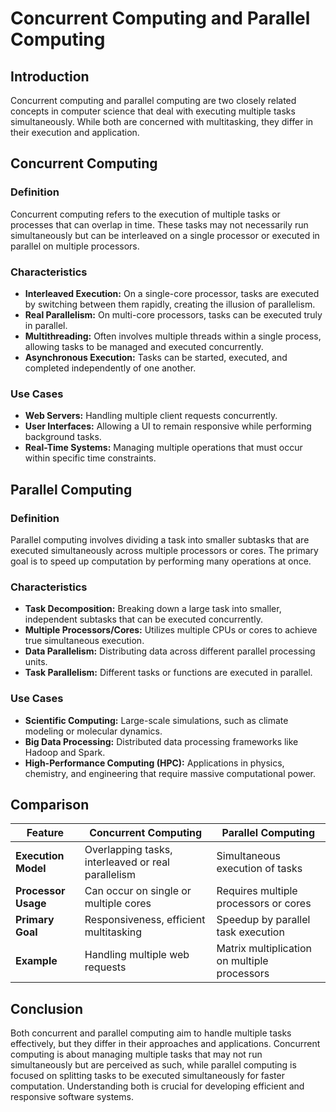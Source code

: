 # Concurrent Computing and Parallel Computing

## Introduction

Concurrent computing and parallel computing are two closely related concepts in computer science that deal with executing multiple tasks simultaneously. While both are concerned with multitasking, they differ in their execution and application.

## Concurrent Computing

### Definition

Concurrent computing refers to the execution of multiple tasks or processes that can overlap in time. These tasks may not necessarily run simultaneously but can be interleaved on a single processor or executed in parallel on multiple processors.

### Characteristics

- **Interleaved Execution:** On a single-core processor, tasks are executed by switching between them rapidly, creating the illusion of parallelism.
- **Real Parallelism:** On multi-core processors, tasks can be executed truly in parallel.
- **Multithreading:** Often involves multiple threads within a single process, allowing tasks to be managed and executed concurrently.
- **Asynchronous Execution:** Tasks can be started, executed, and completed independently of one another.

### Use Cases

- **Web Servers:** Handling multiple client requests concurrently.
- **User Interfaces:** Allowing a UI to remain responsive while performing background tasks.
- **Real-Time Systems:** Managing multiple operations that must occur within specific time constraints.

## Parallel Computing

### Definition

Parallel computing involves dividing a task into smaller subtasks that are executed simultaneously across multiple processors or cores. The primary goal is to speed up computation by performing many operations at once.

### Characteristics

- **Task Decomposition:** Breaking down a large task into smaller, independent subtasks that can be executed concurrently.
- **Multiple Processors/Cores:** Utilizes multiple CPUs or cores to achieve true simultaneous execution.
- **Data Parallelism:** Distributing data across different parallel processing units.
- **Task Parallelism:** Different tasks or functions are executed in parallel.

### Use Cases

- **Scientific Computing:** Large-scale simulations, such as climate modeling or molecular dynamics.
- **Big Data Processing:** Distributed data processing frameworks like Hadoop and Spark.
- **High-Performance Computing (HPC):** Applications in physics, chemistry, and engineering that require massive computational power.

## Comparison

| Feature             | Concurrent Computing                               | Parallel Computing                           |
| ------------------- | -------------------------------------------------- | -------------------------------------------- |
| **Execution Model** | Overlapping tasks, interleaved or real parallelism | Simultaneous execution of tasks              |
| **Processor Usage** | Can occur on single or multiple cores              | Requires multiple processors or cores        |
| **Primary Goal**    | Responsiveness, efficient multitasking             | Speedup by parallel task execution           |
| **Example**         | Handling multiple web requests                     | Matrix multiplication on multiple processors |

## Conclusion

Both concurrent and parallel computing aim to handle multiple tasks effectively, but they differ in their approaches and applications. Concurrent computing is about managing multiple tasks that may not run simultaneously but are perceived as such, while parallel computing is focused on splitting tasks to be executed simultaneously for faster computation. Understanding both is crucial for developing efficient and responsive software systems.
